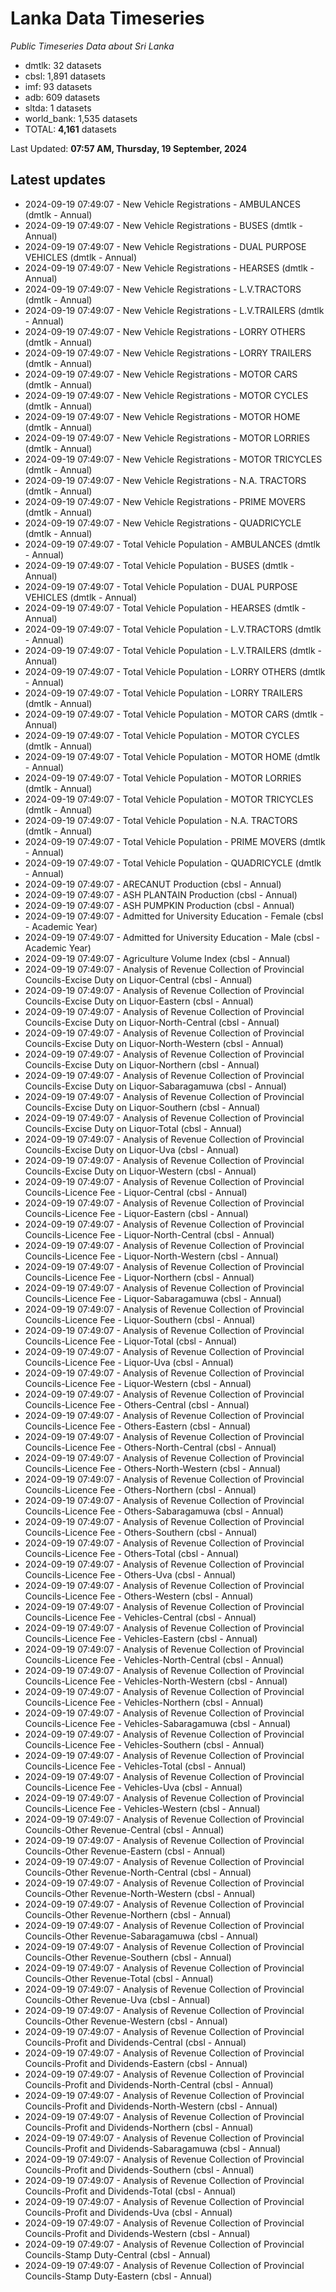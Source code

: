# Lanka Data Timeseries
*Public Timeseries Data about Sri Lanka*

* dmtlk: 32 datasets
* cbsl: 1,891 datasets
* imf: 93 datasets
* adb: 609 datasets
* sltda: 1 datasets
* world_bank: 1,535 datasets
* TOTAL: **4,161** datasets

Last Updated: **07:57 AM, Thursday, 19 September, 2024**

## Latest updates

* 2024-09-19 07:49:07 - New Vehicle Registrations - AMBULANCES (dmtlk - Annual)
* 2024-09-19 07:49:07 - New Vehicle Registrations - BUSES (dmtlk - Annual)
* 2024-09-19 07:49:07 - New Vehicle Registrations - DUAL PURPOSE VEHICLES (dmtlk - Annual)
* 2024-09-19 07:49:07 - New Vehicle Registrations - HEARSES (dmtlk - Annual)
* 2024-09-19 07:49:07 - New Vehicle Registrations - L.V.TRACTORS (dmtlk - Annual)
* 2024-09-19 07:49:07 - New Vehicle Registrations - L.V.TRAILERS (dmtlk - Annual)
* 2024-09-19 07:49:07 - New Vehicle Registrations - LORRY OTHERS (dmtlk - Annual)
* 2024-09-19 07:49:07 - New Vehicle Registrations - LORRY TRAILERS (dmtlk - Annual)
* 2024-09-19 07:49:07 - New Vehicle Registrations - MOTOR CARS (dmtlk - Annual)
* 2024-09-19 07:49:07 - New Vehicle Registrations - MOTOR CYCLES (dmtlk - Annual)
* 2024-09-19 07:49:07 - New Vehicle Registrations - MOTOR HOME (dmtlk - Annual)
* 2024-09-19 07:49:07 - New Vehicle Registrations - MOTOR LORRIES (dmtlk - Annual)
* 2024-09-19 07:49:07 - New Vehicle Registrations - MOTOR TRICYCLES (dmtlk - Annual)
* 2024-09-19 07:49:07 - New Vehicle Registrations - N.A. TRACTORS (dmtlk - Annual)
* 2024-09-19 07:49:07 - New Vehicle Registrations - PRIME MOVERS (dmtlk - Annual)
* 2024-09-19 07:49:07 - New Vehicle Registrations - QUADRICYCLE (dmtlk - Annual)
* 2024-09-19 07:49:07 - Total Vehicle Population - AMBULANCES (dmtlk - Annual)
* 2024-09-19 07:49:07 - Total Vehicle Population - BUSES (dmtlk - Annual)
* 2024-09-19 07:49:07 - Total Vehicle Population - DUAL PURPOSE VEHICLES (dmtlk - Annual)
* 2024-09-19 07:49:07 - Total Vehicle Population - HEARSES (dmtlk - Annual)
* 2024-09-19 07:49:07 - Total Vehicle Population - L.V.TRACTORS (dmtlk - Annual)
* 2024-09-19 07:49:07 - Total Vehicle Population - L.V.TRAILERS (dmtlk - Annual)
* 2024-09-19 07:49:07 - Total Vehicle Population - LORRY OTHERS (dmtlk - Annual)
* 2024-09-19 07:49:07 - Total Vehicle Population - LORRY TRAILERS (dmtlk - Annual)
* 2024-09-19 07:49:07 - Total Vehicle Population - MOTOR CARS (dmtlk - Annual)
* 2024-09-19 07:49:07 - Total Vehicle Population - MOTOR CYCLES (dmtlk - Annual)
* 2024-09-19 07:49:07 - Total Vehicle Population - MOTOR HOME (dmtlk - Annual)
* 2024-09-19 07:49:07 - Total Vehicle Population - MOTOR LORRIES (dmtlk - Annual)
* 2024-09-19 07:49:07 - Total Vehicle Population - MOTOR TRICYCLES (dmtlk - Annual)
* 2024-09-19 07:49:07 - Total Vehicle Population - N.A. TRACTORS (dmtlk - Annual)
* 2024-09-19 07:49:07 - Total Vehicle Population - PRIME MOVERS (dmtlk - Annual)
* 2024-09-19 07:49:07 - Total Vehicle Population - QUADRICYCLE (dmtlk - Annual)
* 2024-09-19 07:49:07 - ARECANUT Production (cbsl - Annual)
* 2024-09-19 07:49:07 - ASH PLANTAIN Production (cbsl - Annual)
* 2024-09-19 07:49:07 - ASH PUMPKIN Production (cbsl - Annual)
* 2024-09-19 07:49:07 - Admitted for University Education - Female (cbsl - Academic Year)
* 2024-09-19 07:49:07 - Admitted for University Education - Male (cbsl - Academic Year)
* 2024-09-19 07:49:07 - Agriculture Volume Index (cbsl - Annual)
* 2024-09-19 07:49:07 - Analysis of Revenue Collection of Provincial Councils-Excise Duty on Liquor-Central (cbsl - Annual)
* 2024-09-19 07:49:07 - Analysis of Revenue Collection of Provincial Councils-Excise Duty on Liquor-Eastern (cbsl - Annual)
* 2024-09-19 07:49:07 - Analysis of Revenue Collection of Provincial Councils-Excise Duty on Liquor-North-Central (cbsl - Annual)
* 2024-09-19 07:49:07 - Analysis of Revenue Collection of Provincial Councils-Excise Duty on Liquor-North-Western (cbsl - Annual)
* 2024-09-19 07:49:07 - Analysis of Revenue Collection of Provincial Councils-Excise Duty on Liquor-Northern (cbsl - Annual)
* 2024-09-19 07:49:07 - Analysis of Revenue Collection of Provincial Councils-Excise Duty on Liquor-Sabaragamuwa (cbsl - Annual)
* 2024-09-19 07:49:07 - Analysis of Revenue Collection of Provincial Councils-Excise Duty on Liquor-Southern (cbsl - Annual)
* 2024-09-19 07:49:07 - Analysis of Revenue Collection of Provincial Councils-Excise Duty on Liquor-Total (cbsl - Annual)
* 2024-09-19 07:49:07 - Analysis of Revenue Collection of Provincial Councils-Excise Duty on Liquor-Uva (cbsl - Annual)
* 2024-09-19 07:49:07 - Analysis of Revenue Collection of Provincial Councils-Excise Duty on Liquor-Western (cbsl - Annual)
* 2024-09-19 07:49:07 - Analysis of Revenue Collection of Provincial Councils-Licence Fee - Liquor-Central (cbsl - Annual)
* 2024-09-19 07:49:07 - Analysis of Revenue Collection of Provincial Councils-Licence Fee - Liquor-Eastern (cbsl - Annual)
* 2024-09-19 07:49:07 - Analysis of Revenue Collection of Provincial Councils-Licence Fee - Liquor-North-Central (cbsl - Annual)
* 2024-09-19 07:49:07 - Analysis of Revenue Collection of Provincial Councils-Licence Fee - Liquor-North-Western (cbsl - Annual)
* 2024-09-19 07:49:07 - Analysis of Revenue Collection of Provincial Councils-Licence Fee - Liquor-Northern (cbsl - Annual)
* 2024-09-19 07:49:07 - Analysis of Revenue Collection of Provincial Councils-Licence Fee - Liquor-Sabaragamuwa (cbsl - Annual)
* 2024-09-19 07:49:07 - Analysis of Revenue Collection of Provincial Councils-Licence Fee - Liquor-Southern (cbsl - Annual)
* 2024-09-19 07:49:07 - Analysis of Revenue Collection of Provincial Councils-Licence Fee - Liquor-Total (cbsl - Annual)
* 2024-09-19 07:49:07 - Analysis of Revenue Collection of Provincial Councils-Licence Fee - Liquor-Uva (cbsl - Annual)
* 2024-09-19 07:49:07 - Analysis of Revenue Collection of Provincial Councils-Licence Fee - Liquor-Western (cbsl - Annual)
* 2024-09-19 07:49:07 - Analysis of Revenue Collection of Provincial Councils-Licence Fee - Others-Central (cbsl - Annual)
* 2024-09-19 07:49:07 - Analysis of Revenue Collection of Provincial Councils-Licence Fee - Others-Eastern (cbsl - Annual)
* 2024-09-19 07:49:07 - Analysis of Revenue Collection of Provincial Councils-Licence Fee - Others-North-Central (cbsl - Annual)
* 2024-09-19 07:49:07 - Analysis of Revenue Collection of Provincial Councils-Licence Fee - Others-North-Western (cbsl - Annual)
* 2024-09-19 07:49:07 - Analysis of Revenue Collection of Provincial Councils-Licence Fee - Others-Northern (cbsl - Annual)
* 2024-09-19 07:49:07 - Analysis of Revenue Collection of Provincial Councils-Licence Fee - Others-Sabaragamuwa (cbsl - Annual)
* 2024-09-19 07:49:07 - Analysis of Revenue Collection of Provincial Councils-Licence Fee - Others-Southern (cbsl - Annual)
* 2024-09-19 07:49:07 - Analysis of Revenue Collection of Provincial Councils-Licence Fee - Others-Total (cbsl - Annual)
* 2024-09-19 07:49:07 - Analysis of Revenue Collection of Provincial Councils-Licence Fee - Others-Uva (cbsl - Annual)
* 2024-09-19 07:49:07 - Analysis of Revenue Collection of Provincial Councils-Licence Fee - Others-Western (cbsl - Annual)
* 2024-09-19 07:49:07 - Analysis of Revenue Collection of Provincial Councils-Licence Fee - Vehicles-Central (cbsl - Annual)
* 2024-09-19 07:49:07 - Analysis of Revenue Collection of Provincial Councils-Licence Fee - Vehicles-Eastern (cbsl - Annual)
* 2024-09-19 07:49:07 - Analysis of Revenue Collection of Provincial Councils-Licence Fee - Vehicles-North-Central (cbsl - Annual)
* 2024-09-19 07:49:07 - Analysis of Revenue Collection of Provincial Councils-Licence Fee - Vehicles-North-Western (cbsl - Annual)
* 2024-09-19 07:49:07 - Analysis of Revenue Collection of Provincial Councils-Licence Fee - Vehicles-Northern (cbsl - Annual)
* 2024-09-19 07:49:07 - Analysis of Revenue Collection of Provincial Councils-Licence Fee - Vehicles-Sabaragamuwa (cbsl - Annual)
* 2024-09-19 07:49:07 - Analysis of Revenue Collection of Provincial Councils-Licence Fee - Vehicles-Southern (cbsl - Annual)
* 2024-09-19 07:49:07 - Analysis of Revenue Collection of Provincial Councils-Licence Fee - Vehicles-Total (cbsl - Annual)
* 2024-09-19 07:49:07 - Analysis of Revenue Collection of Provincial Councils-Licence Fee - Vehicles-Uva (cbsl - Annual)
* 2024-09-19 07:49:07 - Analysis of Revenue Collection of Provincial Councils-Licence Fee - Vehicles-Western (cbsl - Annual)
* 2024-09-19 07:49:07 - Analysis of Revenue Collection of Provincial Councils-Other Revenue-Central (cbsl - Annual)
* 2024-09-19 07:49:07 - Analysis of Revenue Collection of Provincial Councils-Other Revenue-Eastern (cbsl - Annual)
* 2024-09-19 07:49:07 - Analysis of Revenue Collection of Provincial Councils-Other Revenue-North-Central (cbsl - Annual)
* 2024-09-19 07:49:07 - Analysis of Revenue Collection of Provincial Councils-Other Revenue-North-Western (cbsl - Annual)
* 2024-09-19 07:49:07 - Analysis of Revenue Collection of Provincial Councils-Other Revenue-Northern (cbsl - Annual)
* 2024-09-19 07:49:07 - Analysis of Revenue Collection of Provincial Councils-Other Revenue-Sabaragamuwa (cbsl - Annual)
* 2024-09-19 07:49:07 - Analysis of Revenue Collection of Provincial Councils-Other Revenue-Southern (cbsl - Annual)
* 2024-09-19 07:49:07 - Analysis of Revenue Collection of Provincial Councils-Other Revenue-Total (cbsl - Annual)
* 2024-09-19 07:49:07 - Analysis of Revenue Collection of Provincial Councils-Other Revenue-Uva (cbsl - Annual)
* 2024-09-19 07:49:07 - Analysis of Revenue Collection of Provincial Councils-Other Revenue-Western (cbsl - Annual)
* 2024-09-19 07:49:07 - Analysis of Revenue Collection of Provincial Councils-Profit and Dividends-Central (cbsl - Annual)
* 2024-09-19 07:49:07 - Analysis of Revenue Collection of Provincial Councils-Profit and Dividends-Eastern (cbsl - Annual)
* 2024-09-19 07:49:07 - Analysis of Revenue Collection of Provincial Councils-Profit and Dividends-North-Central (cbsl - Annual)
* 2024-09-19 07:49:07 - Analysis of Revenue Collection of Provincial Councils-Profit and Dividends-North-Western (cbsl - Annual)
* 2024-09-19 07:49:07 - Analysis of Revenue Collection of Provincial Councils-Profit and Dividends-Northern (cbsl - Annual)
* 2024-09-19 07:49:07 - Analysis of Revenue Collection of Provincial Councils-Profit and Dividends-Sabaragamuwa (cbsl - Annual)
* 2024-09-19 07:49:07 - Analysis of Revenue Collection of Provincial Councils-Profit and Dividends-Southern (cbsl - Annual)
* 2024-09-19 07:49:07 - Analysis of Revenue Collection of Provincial Councils-Profit and Dividends-Total (cbsl - Annual)
* 2024-09-19 07:49:07 - Analysis of Revenue Collection of Provincial Councils-Profit and Dividends-Uva (cbsl - Annual)
* 2024-09-19 07:49:07 - Analysis of Revenue Collection of Provincial Councils-Profit and Dividends-Western (cbsl - Annual)
* 2024-09-19 07:49:07 - Analysis of Revenue Collection of Provincial Councils-Stamp Duty-Central (cbsl - Annual)
* 2024-09-19 07:49:07 - Analysis of Revenue Collection of Provincial Councils-Stamp Duty-Eastern (cbsl - Annual)